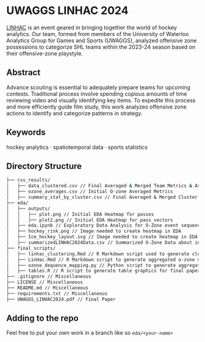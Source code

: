 # UWAGGS LINHAC 2024
[LINHAC](https://www.ida.liu.se/research/sportsanalytics/LINHAC/LINHAC24/home.html) is an event geared in bringing together the world of hockey analytics. Our team, formed from members of the University of Waterloo Analytics Group for Games and Sports (UWAGGS), analyzed offensive zone possessions to categorize SHL teams within the 2023-24 season based on their offensive-zone playstyle.

## Abstract
Advance scouting is essential to adequately prepare teams for
upcoming contests. Traditional process involve spending copious amounts of time reviewing video and visually identifying key items. To expedite this process and more efficiently guide film study, this work analyzes offensive zone actions to identify and categorize patterns in strategy.

## Keywords
hockey analytics · spatiotemporal data · sports statistics

## Directory Structure
```bash
├── csv_results/
│   ├── data_clustered.csv // Final Averaged & Merged Team Metrics & Associated Clusters
│   ├── ozone_averages.csv // Initial O-zone Averaged Metrics
│   ├── summary_stat_by_cluster.csv // Final Averaged & Merged Cluster Metrics
├── eda/
│   ├── outputs/
│   │   ├── plot.png // Initial EDA Heatmap for passes
│   │   ├── plot2.png // Initial EDA Heatmap for pass vectors
│   ├── eda.ipynb // Exploratory Data Analysis for O-Zone event sequences
│   ├── hockey_rink.png // Image needed to create heatmap in EDA
│   ├── Ice_hockey_layout.svg // Image needed to create heatmap in EDA
│   ├── summarizedLINHAC2024Data.csv // Summarized O-Zone Data about in-depth shot quality
├── final_scripts/
│   ├── linhac_clustering.Rmd // R Markdown script used to generate clusters
│   ├── LinHac.Rmd // R Markdown script to generate aggregated o-zone metrics for time and passes between shots
│   ├── ozone_dequence_mapping.py // Python script to generate aggregated o-zone metrics for shot quality, positive o-zone events, etc.
│   ├── tables.R // R script to generate table graphics for final paper
├── .gitignore // Miscellaneous
├── LICENSE // Miscellaneous
├── README.md // Miscellaneous
├── requirements.txt // Miscellaneous
├── UWAGGS_LINHAC2024.pdf // Final Paper
```

## Adding to the repo
Feel free to put your own work in a branch like so `eda/<your-name>`
